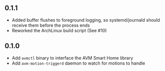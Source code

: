 ## 0.1.1

* Added buffer flushes to foreground logging, so systemd/journald should receive them before the process ends
* Reworked the ArchLinux build script (See #10)

## 0.1.0

* Add `avmctl` binary to interface the AVM Smart Home library
* Add `avm-motion-triggerd` daemon to watch for motions to handle

